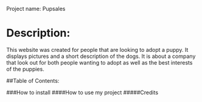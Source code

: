 Project name: Pupsales

# Description:

This website was created for people that are looking to adopt a puppy. It displays pictures and a short description of the dogs. It is about a company that look out for both people wanting to adopt as well as the best interests of the puppies.

##Table of Contents:

###How to install
####How to use my project
#####Credits

